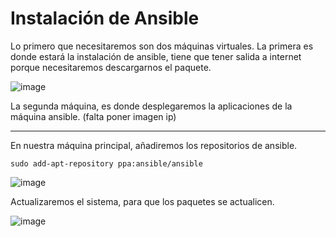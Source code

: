 # Instalación de Ansible

Lo primero que necesitaremos son dos máquinas virtuales. 
La primera es donde estará la instalación de ansible, tiene que tener salida a internet porque necesitaremos descargarnos el paquete.

![image](https://user-images.githubusercontent.com/91204696/213875018-18755b79-afe0-4317-9e20-93c50a9f8325.png)

La segunda máquina, es donde desplegaremos la aplicaciones de la máquina ansible.
(falta poner imagen ip)
_____________________________________________________________________________________________

En nuestra máquina principal, añadiremos los repositorios de ansible. 

`sudo add-apt-repository ppa:ansible/ansible`

![image](https://user-images.githubusercontent.com/91204696/213875265-81da6860-6a87-4bc1-92d1-4dde5c5ae61b.png)

Actualizaremos el sistema, para que los paquetes se actualicen.

![image](https://user-images.githubusercontent.com/91204696/213875383-d8e6e68d-b49d-4684-b72a-cd4e251fa0fa.png)
